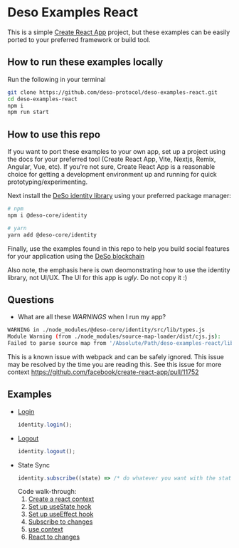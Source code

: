 # Deso Examples React

This is a simple [Create React
App](https://create-react-app.dev/docs/getting-started) project, but these
examples can be easily ported to your preferred framework or build tool.

## How to run these examples locally

Run the following in your terminal

```sh
git clone https://github.com/deso-protocol/deso-examples-react.git
cd deso-examples-react
npm i
npm run start
```

## How to use this repo

If you want to port these examples to your own app, set up a project using the
docs for your preferred tool (Create React App, Vite, Nextjs, Remix, Angular, Vue,
etc). If you're not sure, Create React App is a reasonable choice for getting a
development environment up and running for quick prototyping/experimenting.

Next install the [DeSo identity
library](https://www.npmjs.com/package/@deso-core/identity) using your preferred
package manager:

```sh
# npm
npm i @deso-core/identity

# yarn
yarn add @deso-core/identity
```

Finally, use the examples found in this repo to help you build social features
for your application using the [DeSo blockchain](https://deso.com)

Also note, the emphasis here is own deomonstrating how to use the identity library, not UI/UX. The UI for this app is _ugly_. Do not copy it :)

## Questions

- What are all these _WARNINGS_ when I run my app?

```sh
WARNING in ./node_modules/@deso-core/identity/src/lib/types.js
Module Warning (from ./node_modules/source-map-loader/dist/cjs.js):
Failed to parse source map from '/Absolute/Path/deso-examples-react/libs/identity/src/lib/types.ts' file: Error: ENOENT: no such file or directory, open '/Absolute/Path/deso-examples-react/libs/identity/src/lib/types.ts'
```

This is a known issue with webpack and can be safely ignored. This issue may be resolved by the time you are reading this. See this issue for more context https://github.com/facebook/create-react-app/pull/11752

## Examples

- [Login](./src/components/Nav.js#L8)
  ```js
  identity.login();
  ```
- [Logout](./src/components/Nav.js#L9)
  ```js
  identity.logout();
  ```
- State Sync
  ```js
  identity.subscribe((state) => /* do whatever you want with the state here */);
  ```
  Code walk-through:
  1. [Create a react context](./src/contexts.js#L3)
  2. [Set up useState hook](./src/routes/root.jsx#L8)
  3. [Set up useEffect hook](./src/routes/root.jsx#11)
  4. [Subscribe to changes](./src/routes/root.jsx#L23)
  5. [use context](./src/components/nav.jsx#7)
  6. [React to changes](./src/components/nav.jsx#17)
